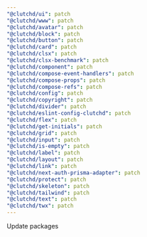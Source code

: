 ```yaml
---
"@clutchd/ui": patch
"@clutchd/www": patch
"@clutchd/avatar": patch
"@clutchd/block": patch
"@clutchd/button": patch
"@clutchd/card": patch
"@clutchd/clsx": patch
"@clutchd/clsx-benchmark": patch
"@clutchd/component": patch
"@clutchd/compose-event-handlers": patch
"@clutchd/compose-props": patch
"@clutchd/compose-refs": patch
"@clutchd/config": patch
"@clutchd/copyright": patch
"@clutchd/divider": patch
"@clutchd/eslint-config-clutchd": patch
"@clutchd/flex": patch
"@clutchd/get-initials": patch
"@clutchd/grid": patch
"@clutchd/input": patch
"@clutchd/is-empty": patch
"@clutchd/label": patch
"@clutchd/layout": patch
"@clutchd/link": patch
"@clutchd/next-auth-prisma-adapter": patch
"@clutchd/protect": patch
"@clutchd/skeleton": patch
"@clutchd/tailwind": patch
"@clutchd/text": patch
"@clutchd/twx": patch
---
```


Update packages
